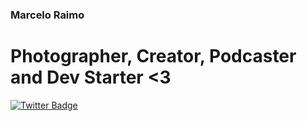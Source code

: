 ### Marcelo Raimo

# Photographer, Creator, Podcaster and Dev Starter <3

[![Twitter Badge](https://img.shields.io/badge/-@raimomarcelo-6633cc?style=flat-square&labelColor=6633cc&logo=twitter&logoColor=white&link=https://twitter.com/raimomarcelo)](https://twitter.com/raimomarcelo) 
